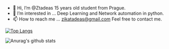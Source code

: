 - 👋 Hi, I’m @Ztadeas 15 years old student from Prague.  
- 👀 I’m interested in ... Deep Learning and Network automation in python.
- 📫 How to reach me ...   zikatadeas@gmail.com  Feel free to contact me.

<!---
Ztadeas/Ztadeas is a ✨ special ✨ repository because its `README.md` (this file) appears on your GitHub profile.
You can click the Preview link to take a look at your changes.
--->
[![Top Langs](https://github-readme-stats.vercel.app/api/top-langs/?username=Ztadeas)](https://github.com/anuraghazra/github-readme-stats)

![Anurag's github stats](https://github-readme-stats.vercel.app/api?username=Ztadeas)
